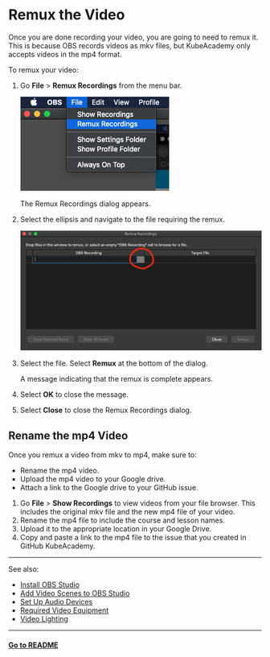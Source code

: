 # Remux the Video

Once you are done recording your video, you are going to need to remux it. This is because OBS records videos as mkv files, but KubeAcademy only accepts videos in the mp4 format. 

To remux your video: 

1. Go **File** > **Remux Recordings** from the menu bar.

   ![remux menu](images/remux-menu.png)

   The Remux Recordings dialog appears.

2. Select the ellipsis and navigate to the file requiring the remux.

   ![remux recordings](images/remux-recordings.png)

3. Select the file. Select **Remux** at the bottom of the dialog.

   A message indicating that the remux is complete appears.

4. Select **OK** to close the message. 

5. Select **Close** to close the Remux Recordings dialog.

## Rename the mp4 Video

Once you remux a video from mkv to mp4, make sure to:

- Rename the mp4 video.
- Upload the mp4 video to your Google drive.
- Attach a link to the Google drive to your GitHub issue.

1. Go **File** > **Show Recordings** to view videos from your file browser. This includes the original mkv file and the new mp4 file of your video.  
2. Rename the mp4 file to include the course and lesson names.
3. Upload it to the appropriate location in your Google Drive. 
4. Copy and paste a link to the mp4 file to the issue that you created in GitHub KubeAcademy.  
 
----
See also:

- [Install OBS Studio](video-recording-setup/audio-device-setup.md)
- [Add Video Scenes to OBS Studio](video-recording-setup/add-video-scenes.md)
- [Set Up Audio Devices](zvideo-recording-setup/audio-device-setup.md)
- [Required Video Equipment](contributors-guide/video-recording-guide/required-video-equipment.md)
- [Video Lighting](contributors-guide/video-recording-guide/video-lighting.md)

----
#### **[Go to README](README.md)** 